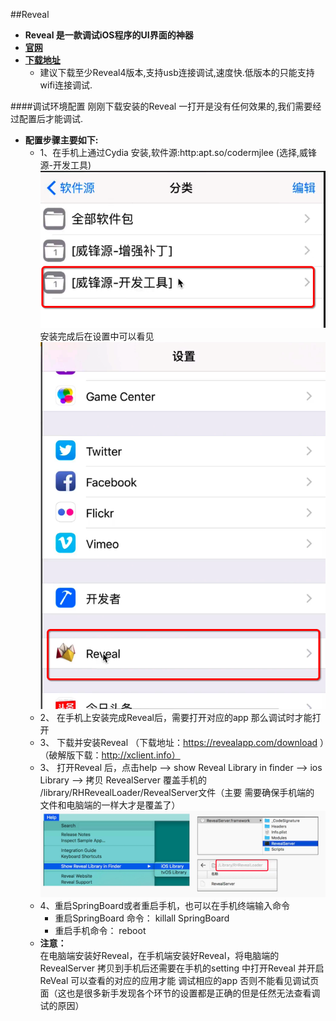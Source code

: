 ##Reveal

- **Reveal 是一款调试iOS程序的UI界面的神器**
- **[官网](https://revealapp.com)**
- **[下载地址](https://revealapp.com/download)**
    - 建议下载至少Reveal4版本,支持usb连接调试,速度快.低版本的只能支持wifi连接调试.
    
####调试环境配置
刚刚下载安装的Reveal 一打开是没有任何效果的,我们需要经过配置后才能调试.
- **配置步骤主要如下:**
    - 1、在手机上通过Cydia 安装,软件源:http:apt.so/codermjlee (选择,威锋源-开发工具)
    ![](/assets/Snip20180524_1.png)
    安装完成后在设置中可以看见![](/assets/Snip20180524_2.png)
    - 2、 在手机上安装完成Reveal后，需要打开对应的app 那么调试时才能打开
    - 3、 下载并安装Reveal （下载地址：https://revealapp.com/download ）（破解版下载：http://xclient.info）
    - 3、 打开Reveal 后，点击help --> show Reveal Library in finder --> ios Library --> 拷贝 RevealServer 覆盖手机的 /library/RHRevealLoader/RevealServer文件（主要 需要确保手机端的 文件和电脑端的一样大才是覆盖了） 
    ![](/assets/Snip20180525_3.png)
    - 4、重启SpringBoard或者重启手机，也可以在手机终端输入命令
        - 重启SpringBoard 命令： killall SpringBoard
        - 重启手机命令： reboot
    - **注意：**    
        在电脑端安装好Reveal，在手机端安装好Reveal，将电脑端的RevealServer 拷贝到手机后还需要在手机的setting 中打开Reveal 并开启ReVeal 可以查看的对应的应用才能 调试相应的app 否则不能看见调试页面（这也是很多新手发现各个环节的设置都是正确的但是任然无法查看调试的原因）